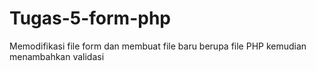 # Tugas-5-form-php
Memodifikasi file form dan membuat file baru berupa file PHP kemudian menambahkan validasi 
